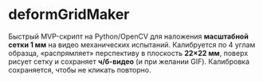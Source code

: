 # deformGridMaker
Быстрый MVP-скрипт на Python/OpenCV для наложения **масштабной сетки 1 мм** на видео механических испытаний. Калибруется по 4 углам образца, «распрямляет» перспективу в плоскость **22×22 мм**, поверх рисует сетку и сохраняет **ч/б-видео** (и при желании GIF). Калибровка сохраняется, чтобы не кликать повторно.
